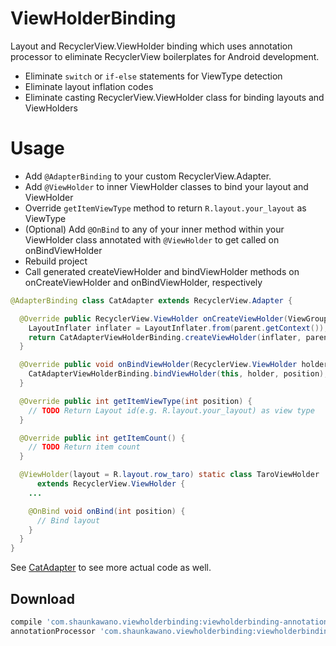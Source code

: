 # ViewHolderBinding

Layout and RecyclerView.ViewHolder binding which uses annotation processor to eliminate RecyclerView boilerplates for Android development.

- Eliminate `switch` or `if-else` statements for ViewType detection
- Eliminate layout inflation codes
- Eliminate casting RecyclerView.ViewHolder class for binding layouts and ViewHolders

# Usage

- Add `@AdapterBinding` to your custom RecyclerView.Adapter.
- Add `@ViewHolder` to inner ViewHolder classes to bind your layout and ViewHolder
- Override `getItemViewType` method to return `R.layout.your_layout` as ViewType
- (Optional) Add `@OnBind` to any of your inner method within your ViewHolder class annotated with `@ViewHolder` to get called on onBindViewHolder
- Rebuild project
- Call generated createViewHolder and bindViewHolder methods on onCreateViewHolder and onBindViewHolder, respectively

```java
@AdapterBinding class CatAdapter extends RecyclerView.Adapter {

  @Override public RecyclerView.ViewHolder onCreateViewHolder(ViewGroup parent, int viewType) {
    LayoutInflater inflater = LayoutInflater.from(parent.getContext());
    return CatAdapterViewHolderBinding.createViewHolder(inflater, parent, viewType);
  }

  @Override public void onBindViewHolder(RecyclerView.ViewHolder holder, int position) {
    CatAdapterViewHolderBinding.bindViewHolder(this, holder, position);
  }

  @Override public int getItemViewType(int position) {
    // TODO Return Layout id(e.g. R.layout.your_layout) as view type
  }

  @Override public int getItemCount() {
    // TODO Return item count
  }

  @ViewHolder(layout = R.layout.row_taro) static class TaroViewHolder
      extends RecyclerView.ViewHolder {
    ...

    @OnBind void onBind(int position) {
      // Bind layout
    }
  }
}
```

See [CatAdapter](https://github.com/shaunkawano/ViewHolderBinding/blob/master/viewholderbinding-sample/src/main/java/com/shaunkawano/viewholderbinding/CatAdapter.java) to see more actual code as well.

## Download

```gradle
compile 'com.shaunkawano.viewholderbinding:viewholderbinding-annotations:0.5.1'
annotationProcessor 'com.shaunkawano.viewholderbinding:viewholderbinding-processor:0.5.1'
```
